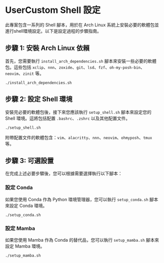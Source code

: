 # UserCustom Shell 設定

此專案包含一系列的 Shell 腳本，用於在 Arch Linux 系統上安裝必要的軟體包並進行shell環境設定。以下是設定過程的步驟指南。

## 步驟 1: 安裝 Arch Linux 依賴

首先，您需要執行 `install_arch_dependencies.sh` 腳本來安裝一些必要的軟體包。這些包括 `xclip`、`nnn`、`zoxide`、`git`、`lsd`、`fzf`、`oh-my-posh-bin`、`neovim`、`zinit` 等。

```shell
./install_arch_dependencies.sh
```

## 步驟 2: 設定 Shell 環境

安裝完必要的軟體包後，接下來您應該執行 `setup_shell.sh` 腳本來設定您的 Shell 環境。這將包括配置 `.bashrc`、`.zshrc` 以及其他配置文件。

```shell
./setup_shell.sh
```

附帶配置文件的軟體包含：`vim`、`alacritty`、`nnn`、`neovim`、`ohmyposh`、`tmux` 等。

## 步驟 3: 可選設置

在完成上述必要步驟後，您可以根據需要選擇執行以下腳本：

### 設定 Conda

如果您使用 Conda 作為 Python 環境管理器，您可以執行 `setup_conda.sh` 腳本來設定 Conda 環境。

```shell
./setup_conda.sh
```

### 設定 Mamba

如果您使用 Mamba 作為 Conda 的替代品，您可以執行 `setup_mamba.sh` 腳本來設定 Mamba 環境。

```shell
./setup_mamba.sh
```
